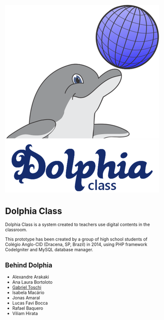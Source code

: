 ![Dolphia Mascot](/images/logo_mobile.png)
![Dolphia Logo](/images/login_header.png)

# Dolphia Class
Dolphia Class is a system created to teachers use digital contents in the classroom. 

This prototype has been created by a group of high school students of Colégio Anglo-CID (Dracena, SP, Brazil) in 2014, using PHP framework CodeIgniter and MySQL database manager. 

## Behind Dolphia
* Alexandre Arakaki
* Ana Laura Bortoloto
* [Gabriel Toschi](http://twitter.com/gabtoschi)
* Isabela Macário
* Jonas Amaral
* Lucas Favi Bocca
* Rafael Baquero
* Viliam Hirata
